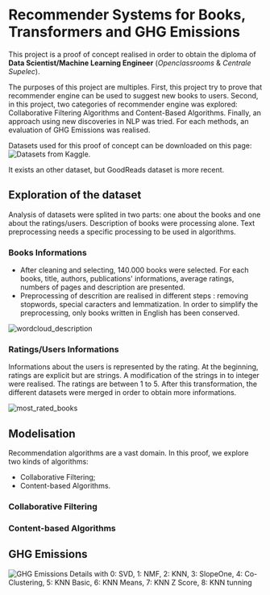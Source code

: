 # Recommender Systems for Books, Transformers and GHG Emissions

This project is a proof of concept realised in order to obtain the diploma of **Data Scientist/Machine Learning Engineer** (*Openclassrooms* & *Centrale Supelec*).

The purposes of this project are multiples. First, this project try to prove that recommender engine can be used to suggest new books to users. Second, in this project, two categories of recommender engine was explored: Collaborative Filtering Algorithms and Content-Based Algorithms. Finally, an approach using new discoveries in NLP was tried. For each methods, an evaluation of GHG Emissions was realised.

Datasets used for this proof of concept can be downloaded on this page: ![Datasets from Kaggle](!https://www.kaggle.com/bahramjannesarr/goodreads-book-datasets-10m).

It exists an other dataset, but GoodReads dataset is more recent. 

## Exploration of the dataset

Analysis of datasets were splited in two parts: one about the books and one about the ratings/users. Description of books were processing alone. Text preprocessing needs a specific processing to be used in algorithms.

### Books Informations

- After cleaning and selecting, 140.000 books were selected. For each books, title, authors, publications' informations, average ratings, numbers of pages and description are presented.
- Preprocessing of descrition are realised in different steps : removing stopwords, special caracters and lemmatization. In order to simplify the preprocessing, only books written in English has been conserved.

![wordcloud_description](https://github.com/Sylvariane/Recommender_System_Books/blob/2f8840306d3899f4ee3ad8e77093d58b99b7118f/Illustrations/wordcloud.png)

### Ratings/Users Informations

Informations about the users is represented by the rating. At the beginning, ratings are explicit but are strings. A modification of the strings in to integer were realised. The ratings are between 1 to 5. After this transformation, the different datasets were merged in order to obtain more informations. 

![most_rated_books](https://github.com/Sylvariane/Recommender_System_Books/blob/2f8840306d3899f4ee3ad8e77093d58b99b7118f/Illustrations/most_rated_books.png)

## Modelisation

Recommendation algorithms are a vast domain. In this proof, we explore two kinds of algorithms: 
- Collaborative Filtering;
- Content-based Algorithms.

### Collaborative Filtering

### Content-based Algorithms

## GHG Emissions

![GHG Emissions Details](https://github.com/Sylvariane/Recommender_System_Books/blob/934ecfe8cfd3f93e450aa8a628d5ca672069a7dc/Illustrations/Emissions_Details.png)
with 0: SVD, 1: NMF, 2: KNN, 3: SlopeOne, 4: Co-Clustering, 5: KNN Basic, 6: KNN Means, 7: KNN Z Score, 8: KNN tunning

